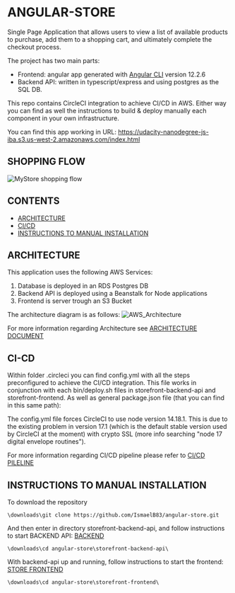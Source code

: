 # ANGULAR-STORE

Single Page Application that allows users to view a list of available products to purchase, add them to a shopping cart, and ultimately complete the checkout process. 

The project  has two main parts:
* Frontend: angular app generated with [Angular CLI](https://github.com/angular/angular-cli) version 12.2.6
* Backend API: written in typescript/express and using postgres as the SQL DB.

This repo contains CircleCI integration to achieve CI/CD in AWS. Either way you can find as well the instructions to build & deploy manually each component in your own infrastructure.

You can find this app working in URL: https://udacity-nanodegree-js-iba.s3.us-west-2.amazonaws.com/index.html

## SHOPPING FLOW

![MyStore shopping flow](example_flow2.gif)

## CONTENTS

- [ARCHITECTURE](#ARCHITECTURE)
- [CI/CD](#CI-CD)
- [INSTRUCTIONS TO MANUAL INSTALLATION](#INSTRUCTIONS-TO-MANUAL-INSTALLATION)

## ARCHITECTURE

This application uses the following AWS Services:
1) Database is deployed in an RDS Postgres DB
2) Backend API is deployed using a Beanstalk for Node applications
3) Frontend is server trough an S3 Bucket

The architecture diagram is as follows:
![AWS_Architecture](screenshots/AWS_Architecture.png)

For more information regarding Architecture see [ARCHITECTURE DOCUMENT](docs/ARCHITECTURE.md)

## CI-CD

Within folder .circleci you can find config.yml with all the steps preconfigured to achieve the CI/CD integration. This file works in conjunction with each bin/deploy.sh files in storefront-backend-api and storefront-frontend. As well as general package.json file (that you can find in this same path):

The config.yml file forces CircleCI to use node version 14.18.1. This is due to the existing problem in version 17.1 (which is the default stable version used by CircleCI at the moment) with crypto SSL (more info searching "node 17 digital envelope routines"). 

For more information regarding CI/CD pipeline please refer to [CI/CD PILELINE](docs/circleci.md)

## INSTRUCTIONS TO MANUAL INSTALLATION

To download the repository

```
\downloads\git clone https://github.com/IsmaelB83/angular-store.git
```

And then enter in directory storefront-backend-api, and follow instructions to start BACKEND API: [BACKEND](storefront-backend-api/README.md)
```
\downloads\cd angular-store\storefront-backend-api\
```

With backend-api up and running, follow instructions to start the frontend: [STORE FRONTEND](storefront-frontend/README.md)
```
\downloads\cd angular-store\storefront-frontend\
```